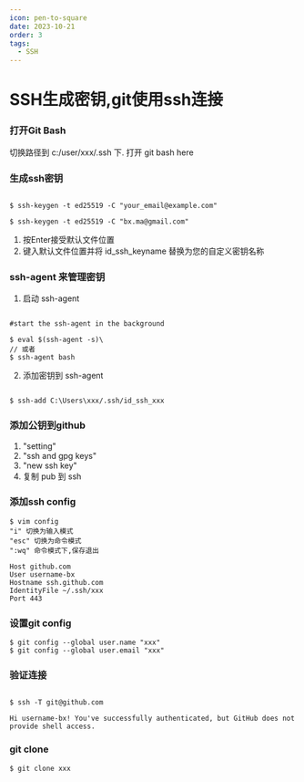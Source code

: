 ```yaml
---
icon: pen-to-square
date: 2023-10-21
order: 3
tags: 
  - SSH
---
```


# SSH生成密钥,git使用ssh连接

### 打开Git Bash

切换路径到 c:/user/xxx/.ssh 下.
打开 git bash here

### 生成ssh密钥

```shell

$ ssh-keygen -t ed25519 -C "your_email@example.com"

$ ssh-keygen -t ed25519 -C "bx.ma@gmail.com"

```

1. 按Enter接受默认文件位置
2. 键入默认文件位置并将 id_ssh_keyname 替换为您的自定义密钥名称

### ssh-agent 来管理密钥

1. 启动 ssh-agent
```shell

#start the ssh-agent in the background

$ eval $(ssh-agent -s)\
// 或者
$ ssh-agent bash

```

2. 添加密钥到 ssh-agent
```shell

$ ssh-add C:\Users\xxx/.ssh/id_ssh_xxx

```

### 添加公钥到github

1. "setting"
2. "ssh and gpg keys"
3. "new ssh key"
4. 复制 pub 到 ssh

### 添加ssh config

```
$ vim config
"i" 切换为输入模式
"esc" 切换为命令模式
":wq" 命令模式下,保存退出

Host github.com
User username-bx
Hostname ssh.github.com
IdentityFile ~/.ssh/xxx
Port 443

```

### 设置git config

```shell
$ git config --global user.name "xxx"
$ git config --global user.email "xxx"
```

### 验证连接
```shell

$ ssh -T git@github.com

Hi username-bx! You've successfully authenticated, but GitHub does not provide shell access.

```

###  git clone

```shell
$ git clone xxx
```

 